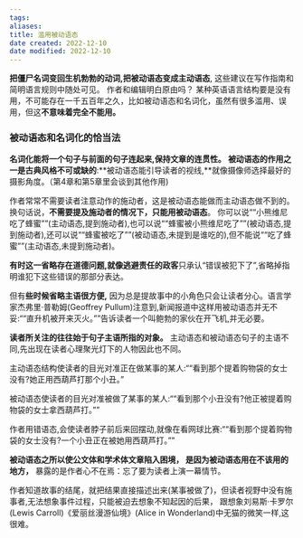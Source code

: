 ```yaml
---
tags: 
aliases: 
title: 滥用被动语态
date created: 2022-12-10
date modified: 2022-12-10
---
```


**把僵尸名词变回生机勃勃的动词,把被动语态变成主动语态**, 这些建议在写作指南和简明语言规则中随处可见。
作者和编辑明白原由吗？
某种英语语言结构要是没有用，不可能存在一千五百年之久，比如被动语态和名词化，虽然有很多滥用、误用，但这**不意味着完全不能用。**

### 被动语态和名词化的恰当法

**名词化能将一个句子与前面的句子连起来,保持文章的连贯性。**
**被动语态的作用之一是古典风格不可或缺的**:**被动语态能引导读者的视线,**就像摄像师选择最好的摄影角度。（第4章和第5章里会谈到其他作用)

作者常常不需要读者注意动作的施动者，这是被动语态能做而主动语态做不到的。换句话说，**不需要提及施动者的情况下，只能用被动语态**。 
你可以说““小熊维尼吃了蜂蜜””(主动语态,提到施动者),也可以说““蜂蜜被小熊维尼吃了””(被动语态,提到施动者),还可以说““蜂蜜被吃了””(被动语态,未提到是谁吃的),但不能说““吃了蜂蜜””(主动语态,未提到施动者)。


**有时这一省略存在道德问题,就像逃避责任的政客**只承认“错误被犯下了”,省略掉指明谁犯下这些错误的那部分表达。

但有**些时候省略主语很方便,** 因为总是提故事中的小角色只会让读者分心。语言学家杰弗里·普勒姆(Geoffrey Pullum)注意到,新闻报道中这样用被动语态并无不妥:““直升机被开来灭火。””告诉读者一个叫鲍勃的家伙在开飞机,并无必要。

**读者所关注的往往始于句子主语所指的对象。** 主动语态和被动语态句子的主语不同,先出现在读者心理聚光灯下的人物因此也不同。

主动语态结构使读者的目光对准正在做某事的某人:““看到那个提着购物袋的女士没有?她正用西葫芦打那个小丑。”

被动语态使读者的目光对准被做了某事的某人:““看到那个小丑没有?他正被提着购物袋的女士拿西葫芦打。””

作者用错语态,会使读者脖子前后来回摆动,就像在看网球比赛:““看到那个提着购物袋的女士没有?一个小丑正在被她用西葫芦打。””

**被动语态之所以使公文体和学术体文章陷入困境， 是因为被动语态用在不该用的地方，** 暴露的是作者心不在焉：忘了要为读者上演一幕情节。

作者知道故事的结尾，就把结果直接描述出来(某事被做了)，但读者视野中没有施事者,无法想象事件过程，只能被迫去想象不知起因的后果， 跟想象刘易斯·卡罗尔(Lewis Carroll)《爱丽丝漫游仙境》(Alice in Wonderland)中无猫的微笑一样,这很难。